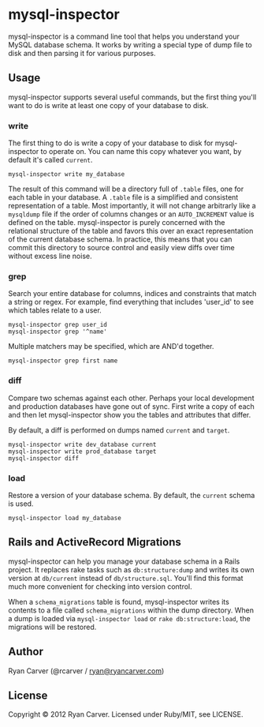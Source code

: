 # mysql-inspector

mysql-inspector is a command line tool that helps you understand your
MySQL database schema. It works by writing a special type of dump file
to disk and then parsing it for various purposes.

## Usage

mysql-inspector supports several useful commands, but the first thing
you'll want to do is write at least one copy of your database to disk.

### write

The first thing to do is write a copy of your database to disk for
mysql-inspector to operate on. You can name this copy whatever you want,
by default it's called `current`.

    mysql-inspector write my_database

The result of this command will be a directory full of `.table` files,
one for each table in your database. A `.table` file is a simplified and
consistent representation of a table. Most importantly, it will not
change arbitrarly like a `mysqldump` file if the order of columns
changes or an `AUTO_INCREMENT` value is defined on the table.
mysql-inspector is purely concerned with the relational structure of the
table and favors this over an exact representation of the current
database schema. In practice, this means that you can commit this
directory to source control and easily view diffs over time without
excess line noise.

### grep

Search your entire database for columns, indices and constraints that
match a string or regex. For example, find everything that includes
'user_id' to see which tables relate to a user.

    mysql-inspector grep user_id
    mysql-inspector grep '^name'

Multiple matchers may be specified, which are AND'd together.

    mysql-inspector grep first name

### diff

Compare two schemas against each other. Perhaps your local development
and production databases have gone out of sync. First write a copy of
each and then let mysql-inspector show you the tables and attributes
that differ.

By default, a diff is performed on dumps named `current` and `target`.

    mysql-inspector write dev_database current
    mysql-inspector write prod_database target
    mysql-inspector diff

### load

Restore a version of your database schema. By default, the `current`
schema is used.

    mysql-inspector load my_database

## Rails and ActiveRecord Migrations

mysql-inspector can help you manage your database schema in a Rails
project. It replaces rake tasks such as `db:structure:dump` and writes
its own version at `db/current` instead of `db/structure.sql`. You'll
find this format much more convenient for checking into version control.

When a `schema_migrations` table is found, mysql-inspector writes its
contents to a file called `schema_migrations` within the dump directory.
When a dump is loaded via `mysql-inspector load` or `rake
db:structure:load`, the migrations will be restored.

## Author

Ryan Carver (@rcarver / ryan@ryancarver.com)

## License

Copyright © 2012 Ryan Carver. Licensed under Ruby/MIT, see LICENSE.
